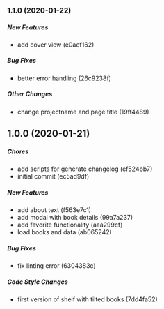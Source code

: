 ### 1.1.0 (2020-01-22)

##### New Features

*  add cover view (e0aef162)

##### Bug Fixes

*  better error handling (26c9238f)

##### Other Changes

*  change projectname and page title (19ff4489)

## 1.0.0 (2020-01-21)

##### Chores

*  add scripts for generate changelog (ef524bb7)
*  initial commit (ec5ad9df)

##### New Features

*  add about text (f563e7c1)
*  add modal with book details (99a7a237)
*  add favorite functionality (aaa299cf)
*  load books and data (ab065242)

##### Bug Fixes

*  fix linting error (6304383c)

##### Code Style Changes

*  first version of shelf with tilted books (7dd4fa52)

